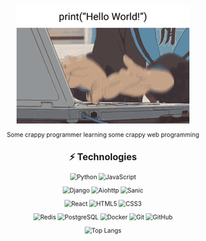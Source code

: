 <div align="center">

  <img width="400" src="https://github.com/Kimiyori/Kimiyori/blob/main/files/coding-anime.gif">
  


Some crappy programmer learning some crappy web programming


## ⚡ Technologies

![Python](https://img.shields.io/badge/-Python-ACBC34?style=flat-square&logo=Python)
![JavaScript](https://img.shields.io/badge/-JavaScript-FF8700?style=flat-square&logo=javascript)
  
![Django](https://img.shields.io/badge/-Django-25C242?style=flat-square&logo=Django)
![Aiohttp](https://img.shields.io/badge/-Aiohttp-30C1A6?style=flat-square&logo=Aiohttp)
![Sanic](https://img.shields.io/badge/-Sanic-C130B8?style=flat-square&logo=Sanic)
  
![React](https://img.shields.io/badge/-React-4E77A9?style=flat-square&logo=react)
![HTML5](https://img.shields.io/badge/-HTML5-E34F26?style=flat-square&logo=html5&logoColor=white)
![CSS3](https://img.shields.io/badge/-CSS3-1572B6?style=flat-square&logo=css3)
  
![Redis](https://img.shields.io/badge/-Redis-AF3939?style=flat-square&logo=Redis)
![PostgreSQL](https://img.shields.io/badge/-PostgreSQL-37809B?style=flat-square&logo=postgresql)
![Docker](https://img.shields.io/badge/-Docker-FFFFFF?style=flat-square&logo=docker)
![Git](https://img.shields.io/badge/-Git-black?style=flat-square&logo=git)
![GitHub](https://img.shields.io/badge/-GitHub-181717?style=flat-square&logo=github)



![Top Langs](https://github-readme-stats-git-masterrstaa-rickstaa.vercel.app/api/top-langs/?username=Kimiyori&hide=TeX&layout=compact&theme=aura)

</div>
